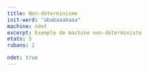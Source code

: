 ```yaml
---
title: Non-déterminisme
init-word: "ababaaabaaa"
machine: ndet
excerpt: Exemple de machine non-déterministe
etats: 5
rubans: 2

ndet: true
---
```

